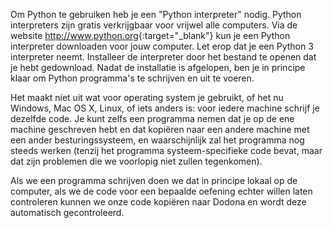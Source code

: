 Om Python te gebruiken heb je een "Python interpreter" nodig. Python
interpreters zijn gratis verkrijgbaar voor vrijwel alle computers. Via
de website <http://www.python.org>{:target="_blank"} kun je een Python interpreter
downloaden voor jouw computer. Let erop dat je een Python 3 interpreter
neemt. Installeer de interpreter door het bestand te openen dat je hebt
gedownload. Nadat de installatie is afgelopen, ben je in principe klaar
om Python programma's te schrijven en uit te voeren.

Het maakt niet uit wat voor operating system je gebruikt, of het nu
Windows, Mac OS X, Linux, of iets anders is: voor iedere machine schrijf
je dezelfde code. Je kunt zelfs een programma nemen dat je op de ene
machine geschreven hebt en dat kopiëren naar een andere machine met een
ander besturingssysteem, en waarschijnlijk zal het programma nog steeds
werken (tenzij het programma systeem-specifieke code bevat, maar dat
zijn problemen die we voorlopig niet zullen tegenkomen).

Als we een programma schrijven doen we dat in principe lokaal op de computer, 
als we de code voor een bepaalde oefening echter willen laten controleren 
kunnen we onze code kopiëren naar Dodona en wordt deze automatisch gecontroleerd.